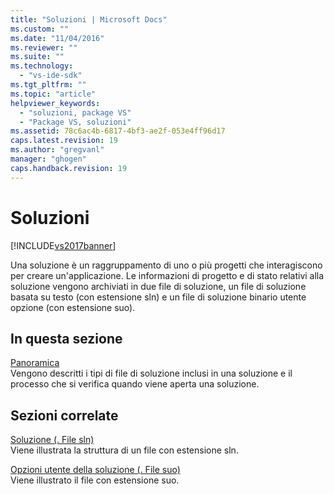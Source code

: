 ```yaml
---
title: "Soluzioni | Microsoft Docs"
ms.custom: ""
ms.date: "11/04/2016"
ms.reviewer: ""
ms.suite: ""
ms.technology: 
  - "vs-ide-sdk"
ms.tgt_pltfrm: ""
ms.topic: "article"
helpviewer_keywords: 
  - "soluzioni, package VS"
  - "Package VS, soluzioni"
ms.assetid: 78c6ac4b-6817-4bf3-ae2f-053e4ff96d17
caps.latest.revision: 19
ms.author: "gregvanl"
manager: "ghogen"
caps.handback.revision: 19
---
```

# Soluzioni
[!INCLUDE[vs2017banner](../../code-quality/includes/vs2017banner.md)]

Una soluzione è un raggruppamento di uno o più progetti che interagiscono per creare un'applicazione. Le informazioni di progetto e di stato relativi alla soluzione vengono archiviati in due file di soluzione, un file di soluzione basata su testo \(con estensione sln\) e un file di soluzione binario utente opzione \(con estensione suo\).  
  
## In questa sezione  
 [Panoramica](../../extensibility/internals/solutions-overview.md)  
 Vengono descritti i tipi di file di soluzione inclusi in una soluzione e il processo che si verifica quando viene aperta una soluzione.  
  
## Sezioni correlate  
 [Soluzione \(. File sln\)](../../extensibility/internals/solution-dot-sln-file.md)  
 Viene illustrata la struttura di un file con estensione sln.  
  
 [Opzioni utente della soluzione \(. File suo\)](../../extensibility/internals/solution-user-options-dot-suo-file.md)  
 Viene illustrato il file con estensione suo.